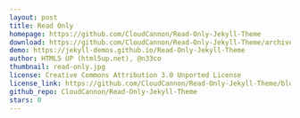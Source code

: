 ```yaml
---
layout: post
title: Read Only
homepage: https://github.com/CloudCannon/Read-Only-Jekyll-Theme
download: https://github.com/CloudCannon/Read-Only-Jekyll-Theme/archive/master.zip
demo: https://jekyll-demos.github.io/Read-Only-Jekyll-Theme
author: HTML5 UP (html5up.net), @n33co
thumbnail: read-only.jpg
license: Creative Commons Attribution 3.0 Unported License
license_link: https://github.com/CloudCannon/Read-Only-Jekyll-Theme/blob/master/LICENSE.txt
github_repo: CloudCannon/Read-Only-Jekyll-Theme
stars: 0
---
```

